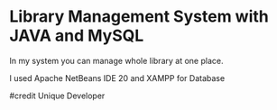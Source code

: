 # Library Management System with JAVA and MySQL

In my system you can manage whole library at one place.

I used Apache NetBeans IDE 20 and XAMPP for Database

#credit Unique Developer
